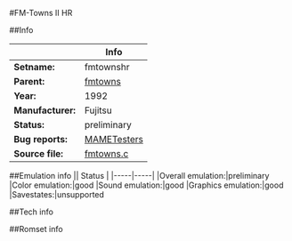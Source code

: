 #FM-Towns II HR

##Info

||Info|
|-----|-----|
|**Setname:**|fmtownshr
|**Parent:**|[fmtowns](fmtowns.md)
|**Year:**|1992
|**Manufacturer:**|Fujitsu
|**Status:**|preliminary
|**Bug reports:**|[MAMETesters](http://mametesters.org/view_all_set.php?type=1&temporary=y&search=fmtowns.c)
|**Source file:**|[fmtowns.c](https://github.com/mamedev/mame/blob/master/src/mess/drivers/fmtowns.c)

##Emulation info
|| Status |
|-----|-----|
|Overall emulation:|preliminary
|Color emulation:|good
|Sound emulation:|good
|Graphics emulation:|good
|Savestates:|unsupported

##Tech info

##Romset info

<!--- START OF EDITED COMMENT DO NOT TOUCH TEXT ABOVE-->
